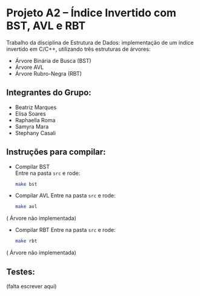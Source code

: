 # Projeto A2 – Índice Invertido com BST, AVL e RBT

Trabalho da disciplina de Estrutura de Dados: implementação de um índice invertido em C/C++, utilizando três estruturas de árvores:

- Árvore Binária de Busca (BST)  
- Árvore AVL  
- Árvore Rubro-Negra (RBT)  

## Integrantes do Grupo:

- Beatriz Marques
- Elisa Soares
- Raphaella Roma
- Samyra Mara
- Stephany Casali


## Instruções para compilar:

- Compilar BST  
  Entre na pasta `src` e rode:  
  ```bash
  make bst

- Compilar AVL
  Entre na pasta `src` e rode:  
  ```bash
  make avl
( Árvore não implementada)

- Compilar RBT
  Entre na pasta `src` e rode:  
  ```bash
  make rbt
( Árvore não implementada)

## Testes:
(falta escrever aqui)

